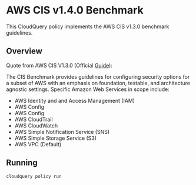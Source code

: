 # AWS CIS v1.4.0 Benchmark

This CloudQuery policy implements the AWS CIS v1.3.0 benchmark guidelines.

## Overview

Quote from AWS CIS V1.3.0 (Official [Guide](http://benchmarks.cisecurity.org.)):

The CIS Benchmark provides guidelines for configuring
security options for a subset of AWS with an emphasis on foundation, testable, and architecture agnostic settings. Specific Amazon Web Services in scope include:

* AWS Identity and and Access Management (IAM)
* AWS Config
* AWS Config
* AWS CloudTrail
* AWS CloudWatch
* AWS Simple Notification Service (SNS)
* AWS Simple Storage Service (S3)
* AWS VPC (Default)

## Running

```
cloudquery policy run
```